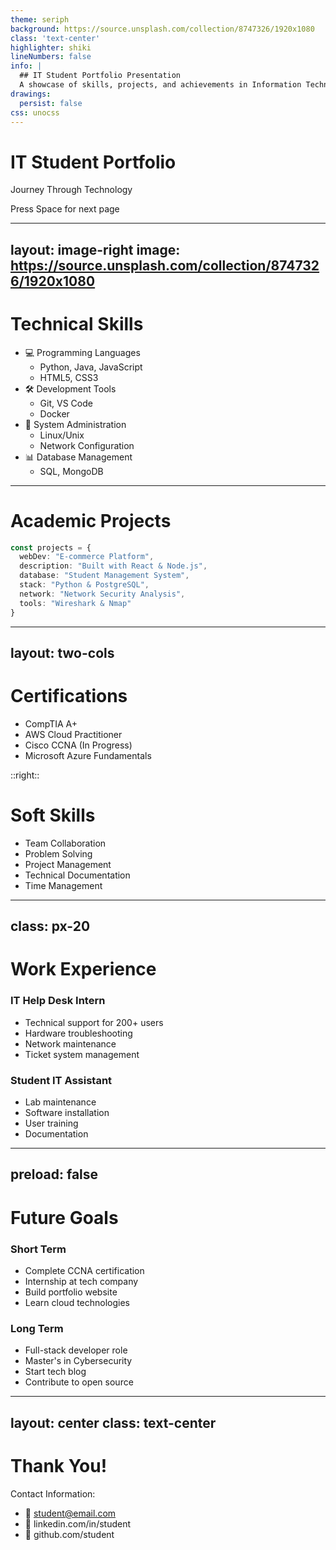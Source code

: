```yaml
---
theme: seriph
background: https://source.unsplash.com/collection/8747326/1920x1080
class: 'text-center'
highlighter: shiki
lineNumbers: false
info: |
  ## IT Student Portfolio Presentation
  A showcase of skills, projects, and achievements in Information Technology.
drawings:
  persist: false
css: unocss
---
```


# IT Student Portfolio
Journey Through Technology

<div class="pt-12">
  <span @click="$slidev.nav.next" class="px-2 py-1 rounded cursor-pointer" hover="bg-white bg-opacity-10">
    Press Space for next page <carbon:arrow-right class="inline"/>
  </span>
</div>

---
layout: image-right
image: https://source.unsplash.com/collection/8747326/1920x1080
---

# Technical Skills

- 💻 Programming Languages
  - Python, Java, JavaScript
  - HTML5, CSS3
- 🛠 Development Tools
  - Git, VS Code
  - Docker
- 🔧 System Administration
  - Linux/Unix
  - Network Configuration
- 📊 Database Management
  - SQL, MongoDB

---

# Academic Projects

```ts {all|2-3|4-5|6-7|all}
const projects = {
  webDev: "E-commerce Platform",
  description: "Built with React & Node.js",
  database: "Student Management System",
  stack: "Python & PostgreSQL",
  network: "Network Security Analysis",
  tools: "Wireshark & Nmap"
}
```

<arrow v-click="2" x1="400" y1="420" x2="230" y2="330" color="#564" width="3" arrowSize="1" />

---
layout: two-cols
---

# Certifications

<div class="mr-4">

- CompTIA A+
- AWS Cloud Practitioner
- Cisco CCNA (In Progress)
- Microsoft Azure Fundamentals

</div>

::right::

# Soft Skills

- Team Collaboration
- Problem Solving
- Project Management
- Technical Documentation
- Time Management

---
class: px-20
---

# Work Experience

<div class="grid grid-cols-2 gap-4">
<div>

### IT Help Desk Intern
- Technical support for 200+ users
- Hardware troubleshooting
- Network maintenance
- Ticket system management

</div>
<div>

### Student IT Assistant
- Lab maintenance
- Software installation
- User training
- Documentation

</div>
</div>

---
preload: false
---

# Future Goals

<div class="grid grid-cols-2 gap-4 mt-4">
<div v-motion :initial="{ x: -100 }" :enter="{ x: 0 }">

### Short Term
- Complete CCNA certification
- Internship at tech company
- Build portfolio website
- Learn cloud technologies

</div>
<div v-motion :initial="{ x: 100 }" :enter="{ x: 0 }">

### Long Term
- Full-stack developer role
- Master's in Cybersecurity
- Start tech blog
- Contribute to open source

</div>
</div>

---
layout: center
class: text-center
---

# Thank You!

Contact Information:
- 📧 student@email.com
- 💼 linkedin.com/in/student
- 🐙 github.com/student